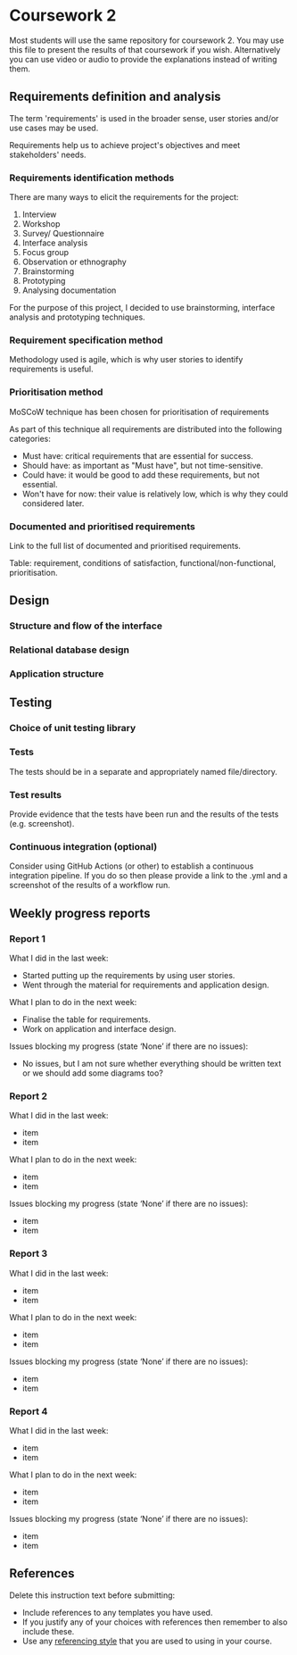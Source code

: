 # Coursework 2

Most students will use the same repository for coursework 2. You may use this file to present the results of that
coursework if you wish. Alternatively you can use video or audio to provide the explanations instead of writing them.

## Requirements definition and analysis

The term 'requirements' is used in the broader sense, user stories and/or use cases may be used.

Requirements help us to achieve project's objectives and meet stakeholders' needs.

### Requirements identification methods

There are many ways to elicit the requirements for the project:

1. Interview
2. Workshop
3. Survey/ Questionnaire
4. Interface analysis
5. Focus group
6. Observation or ethnography
7. Brainstorming
8. Prototyping
9. Analysing documentation

For the purpose of this project, I decided to use brainstorming, interface analysis and prototyping techniques.

### Requirement specification method

Methodology used is agile, which is why user stories to identify requirements is useful.

### Prioritisation method

MoSCoW technique has been chosen for prioritisation of requirements

As part of this technique all requirements are distributed into the following categories:

- Must have: critical requirements that are essential for success.
- Should have: as important as "Must have", but not time-sensitive.
- Could have: it would be good to add these requirements, but not essential.
- Won't have for now: their value is relatively low, which is why they could considered later.

### Documented and prioritised requirements

Link to the full list of documented and prioritised requirements.

Table: requirement, conditions of satisfaction, functional/non-functional, prioritisation.

## Design

### Structure and flow of the interface

### Relational database design

### Application structure

## Testing

### Choice of unit testing library

### Tests

The tests should be in a separate and appropriately named file/directory.

### Test results

Provide evidence that the tests have been run and the results of the tests (e.g. screenshot).

### Continuous integration (optional)

Consider using GitHub Actions (or other) to establish a continuous integration pipeline. If you do so then please
provide a link to the .yml and a screenshot of the results of a workflow run.

## Weekly progress reports

### Report 1

What I did in the last week:

- Started putting up the requirements by using user stories.
- Went through the material for requirements and application design.

What I plan to do in the next week:

- Finalise the table for requirements.
- Work on application and interface design.

Issues blocking my progress (state ‘None’ if there are no issues):

- No issues, but I am not sure whether everything should be written text or we should add some diagrams too?

### Report 2

What I did in the last week:

- item
- item

What I plan to do in the next week:

- item
- item

Issues blocking my progress (state ‘None’ if there are no issues):

- item
- item

### Report 3

What I did in the last week:

- item
- item

What I plan to do in the next week:

- item
- item

Issues blocking my progress (state ‘None’ if there are no issues):

- item
- item

### Report 4

What I did in the last week:

- item
- item

What I plan to do in the next week:

- item
- item

Issues blocking my progress (state ‘None’ if there are no issues):

- item
- item

## References

Delete this instruction text before submitting:

- Include references to any templates you have used.
- If you justify any of your choices with references then remember to also include these.
- Use any [referencing style](https://library-guides.ucl.ac.uk/referencing-plagiarism/referencing-styles) that you are
  used to using in your course.
